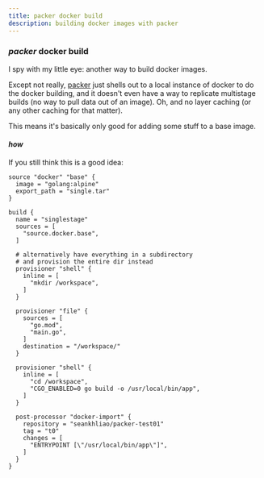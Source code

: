 ```yaml
---
title: packer docker build
description: building docker images with packer
---
```


### _packer_ docker build

I spy with my little eye:
another way to build docker images.

Except not really,
[packer](https://www.packer.io/)
just shells out to a local instance of docker to do the docker building,
and it doesn't even have a way to replicate multistage builds
(no way to pull data out of an image).
Oh, and no layer caching (or any other caching for that matter).

This means it's basically only good for adding some stuff to a base image.

#### _how_

If you still think this is a good idea:

```hcl
source "docker" "base" {
  image = "golang:alpine"
  export_path = "single.tar"
}

build {
  name = "singlestage"
  sources = [
    "source.docker.base",
  ]

  # alternatively have everything in a subdirectory
  # and provision the entire dir instead
  provisioner "shell" {
    inline = [
      "mkdir /workspace",
    ]
  }

  provisioner "file" {
    sources = [
      "go.mod",
      "main.go",
    ]
    destination = "/workspace/"
  }

  provisioner "shell" {
    inline = [
      "cd /workspace",
      "CGO_ENABLED=0 go build -o /usr/local/bin/app",
    ]
  }

  post-processor "docker-import" {
    repository = "seankhliao/packer-test01"
    tag = "t0"
    changes = [
      "ENTRYPOINT [\"/usr/local/bin/app\"]",
    ]
  }
}
```
